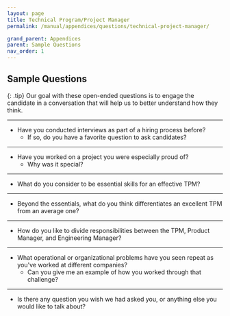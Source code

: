 ```yaml
---
layout: page
title: Technical Program/Project Manager
permalink: /manual/appendices/questions/technical-project-manager/

grand_parent: Appendices
parent: Sample Questions
nav_order: 1
---
```


## Sample Questions

{: .tip}
Our goal with these open-ended questions is to engage the candidate in a
conversation that will help us to better understand how they think.

___
* Have you conducted interviews as part of a hiring process before?
  * If so, do you have a favorite question to ask candidates?

___
* Have you worked on a project you were especially proud of?
  * Why was it special?

___
* What do you consider to be essential skills for an effective TPM?

___
* Beyond the essentials, what do you think differentiates an excellent TPM from
an average one?

___
* How do you like to divide responsibilities between the TPM, Product Manager,
and Engineering Manager?

___
* What operational or organizational problems have you seen repeat as you've
worked at different companies?
  * Can you give me an example of how you worked through that challenge?

___
* Is there any question you wish we had asked you, or anything else you would
like to talk about?